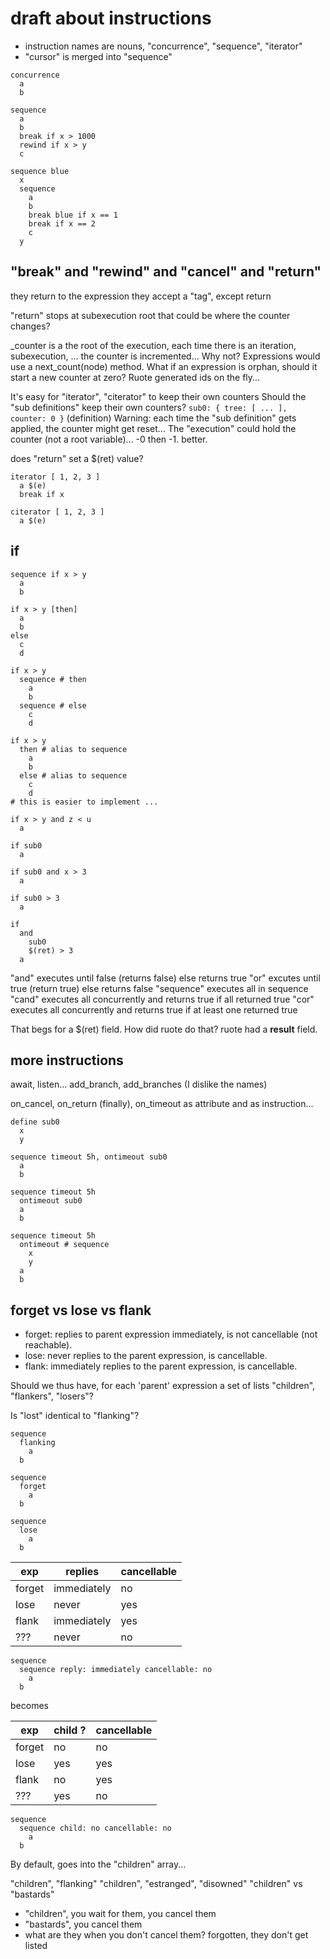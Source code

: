 
# draft about instructions

* instruction names are nouns, "concurrence", "sequence", "iterator"
* "cursor" is merged into "sequence"

```
concurrence
  a
  b

sequence
  a
  b
  break if x > 1000
  rewind if x > y
  c

sequence blue
  x
  sequence
    a
    b
    break blue if x == 1
    break if x == 2
    c
  y
```

## "break" and "rewind" and "cancel" and "return"

they return to the expression
they accept a "tag", except return

"return" stops at subexecution root
that could be where the counter changes?

_counter is a the root of the execution, each time there is an iteration, subexecution, ... the counter is incremented... Why not? Expressions would use a next_count(node) method.
What if an expression is orphan, should it start a new counter at zero?
Ruote generated ids on the fly...

It's easy for "iterator", "citerator" to keep their own counters
Should the "sub definitions" keep their own counters? ```sub0: { tree: [ ... ], counter: 0 }``` (definition)
Warning: each time the "sub definition" gets applied, the counter might get reset...
The "execution" could hold the counter (not a root variable)... -0 then -1. better.

does "return" set a $(ret) value?

```
iterator [ 1, 2, 3 ]
  a $(e)
  break if x

citerator [ 1, 2, 3 ]
  a $(e)
```

## if

```
sequence if x > y
  a
  b

if x > y [then]
  a
  b
else
  c
  d

if x > y
  sequence # then
    a
    b
  sequence # else
    c
    d

if x > y
  then # alias to sequence
    a
    b
  else # alias to sequence
    c
    d
# this is easier to implement ...
```

```
if x > y and z < u
  a

if sub0
  a

if sub0 and x > 3
  a

if sub0 > 3
  a

if
  and
    sub0
    $(ret) > 3
  a
```

"and" executes until false (returns false) else returns true
"or" excutes until true (return true) else returns false
"sequence" executes all in sequence
"cand" executes all concurrently and returns true if all returned true
"cor" executes all concurrently and returns true if at least one returned true

That begs for a $(ret) field. How did ruote do that?
ruote had a __result__ field.

## more instructions

await, listen...
add_branch, add_branches (I dislike the names)

on_cancel, on_return (finally), on_timeout
as attribute and as instruction...

```
define sub0
  x
  y

sequence timeout 5h, ontimeout sub0
  a
  b

sequence timeout 5h
  ontimeout sub0
  a
  b

sequence timeout 5h
  ontimeout # sequence
    x
    y
  a
  b
```

## forget vs lose vs flank

* forget: replies to parent expression immediately, is not cancellable (not reachable).
* lose: never replies to the parent expression, is cancellable.
* flank: immediately replies to the parent expression, is cancellable.

Should we thus have, for each 'parent' expression a set of lists "children", "flankers", "losers"?

Is "lost" identical to "flanking"?

```
sequence
  flanking
    a
  b

sequence
  forget
    a
  b

sequence
  lose
    a
  b
```

| exp    | replies     | cancellable |
|--------|-------------|-------------|
| forget | immediately | no          |
| lose   | never       | yes         |
| flank  | immediately | yes         |
| ???    | never       | no          |

```
sequence
  sequence reply: immediately cancellable: no
    a
  b
```

becomes

| exp    | child ? | cancellable |
|--------|---------|-------------|
| forget | no      | no          |
| lose   | yes     | yes         |
| flank  | no      | yes         |
| ???    | yes     | no          |

```
sequence
  sequence child: no cancellable: no
    a
  b
```

By default, goes into the "children" array...

"children", "flanking"
"children", "estranged", "disowned"
"children" vs "bastards"

* "children", you wait for them, you cancel them
* "bastards", you cancel them
* what are they when you don't cancel them? forgotten, they don't get listed


